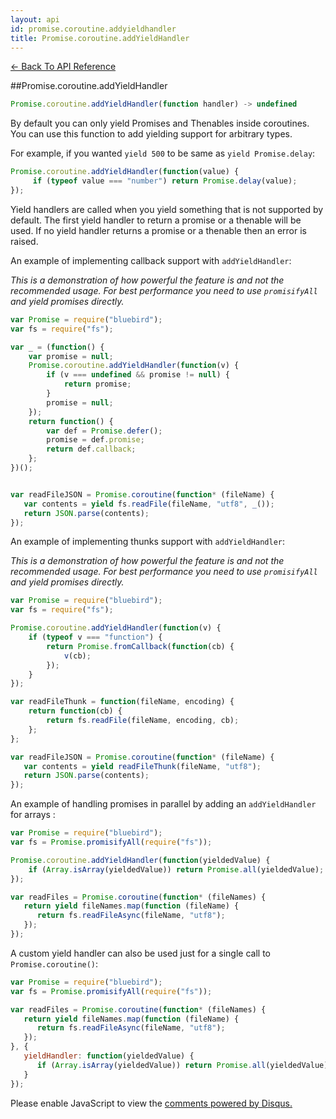 ```yaml
---
layout: api
id: promise.coroutine.addyieldhandler
title: Promise.coroutine.addYieldHandler
---
```



[← Back To API Reference](/docs/api-reference.html)
<div class="api-code-section"><markdown>
##Promise.coroutine.addYieldHandler

```js
Promise.coroutine.addYieldHandler(function handler) -> undefined
```


By default you can only yield Promises and Thenables inside coroutines. You can use this function to add yielding support for arbitrary types.

For example, if you wanted `yield 500` to be same as `yield Promise.delay`:

```js
Promise.coroutine.addYieldHandler(function(value) {
     if (typeof value === "number") return Promise.delay(value);
});
```

Yield handlers are called when you yield something that is not supported by default. The first yield handler to return a promise or a thenable will be used.
If no yield handler returns a promise or a thenable then an error is raised.

An example of implementing callback support with `addYieldHandler`:

*This is a demonstration of how powerful the feature is and not the recommended usage. For best performance you need to use `promisifyAll` and yield promises directly.*

```js
var Promise = require("bluebird");
var fs = require("fs");

var _ = (function() {
    var promise = null;
    Promise.coroutine.addYieldHandler(function(v) {
        if (v === undefined && promise != null) {
            return promise;
        }
        promise = null;
    });
    return function() {
        var def = Promise.defer();
        promise = def.promise;
        return def.callback;
    };
})();


var readFileJSON = Promise.coroutine(function* (fileName) {
   var contents = yield fs.readFile(fileName, "utf8", _());
   return JSON.parse(contents);
});
```

An example of implementing thunks support with `addYieldHandler`:

*This is a demonstration of how powerful the feature is and not the recommended usage. For best performance you need to use `promisifyAll` and yield promises directly.*

```js
var Promise = require("bluebird");
var fs = require("fs");

Promise.coroutine.addYieldHandler(function(v) {
    if (typeof v === "function") {
        return Promise.fromCallback(function(cb) {
            v(cb);
        });
    }
});

var readFileThunk = function(fileName, encoding) {
    return function(cb) {
        return fs.readFile(fileName, encoding, cb);
    };
};

var readFileJSON = Promise.coroutine(function* (fileName) {
   var contents = yield readFileThunk(fileName, "utf8");
   return JSON.parse(contents);
});
```

An example of handling promises in parallel by adding an `addYieldHandler` for arrays :

```js
var Promise = require("bluebird");
var fs = Promise.promisifyAll(require("fs"));

Promise.coroutine.addYieldHandler(function(yieldedValue) {
    if (Array.isArray(yieldedValue)) return Promise.all(yieldedValue);
});

var readFiles = Promise.coroutine(function* (fileNames) {
   return yield fileNames.map(function (fileName) {
      return fs.readFileAsync(fileName, "utf8");
   });
});
```

A custom yield handler can also be used just for a single call to `Promise.coroutine()`:

```js
var Promise = require("bluebird");
var fs = Promise.promisifyAll(require("fs"));

var readFiles = Promise.coroutine(function* (fileNames) {
   return yield fileNames.map(function (fileName) {
      return fs.readFileAsync(fileName, "utf8");
   });
}, {
   yieldHandler: function(yieldedValue) {
      if (Array.isArray(yieldedValue)) return Promise.all(yieldedValue);
   }
});
```
</markdown></div>

<div id="disqus_thread"></div>
<script type="text/javascript">
    var disqus_title = "Promise.coroutine.addYieldHandler";
    var disqus_shortname = "bluebirdjs";
    var disqus_identifier = "disqus-id-promise.coroutine.addyieldhandler";
    
    (function() {
        var dsq = document.createElement("script"); dsq.type = "text/javascript"; dsq.async = true;
        dsq.src = "//" + disqus_shortname + ".disqus.com/embed.js";
        (document.getElementsByTagName("head")[0] || document.getElementsByTagName("body")[0]).appendChild(dsq);
    })();
</script>
<noscript>Please enable JavaScript to view the <a href="https://disqus.com/?ref_noscript" rel="nofollow">comments powered by Disqus.</a></noscript>